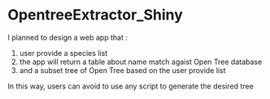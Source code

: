 # OpentreeExtractor_Shiny

I planned to design a web app that :

1. user provide a species list
2. the app will return a table about name match agaist Open Tree database
3. and a subset tree of Open Tree based on the user provide list

In this way, users can avoid to use any script to generate the desired tree
